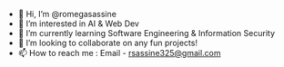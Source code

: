 - 👋 Hi, I’m @romegasassine
- 👀 I’m interested in AI & Web Dev
- 🌱 I’m currently learning Software Engineering & Information Security
- 💞️ I’m looking to collaborate on any fun projects!
- 📫 How to reach me : Email - rsassine325@gmail.com

<!---
romegasassine/romegasassine is a ✨ special ✨ repository because its `README.md` (this file) appears on your GitHub profile.
You can click the Preview link to take a look at your changes.
--->
